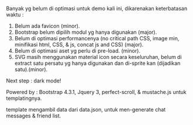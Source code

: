 Banyak yg belum di optimasi untuk demo kali ini, dikarenakan keterbatasan waktu :
1. Belum ada favicon (minor).
2. Bootstrap belum dipilih  modul yg hanya digunakan (major).
3. Belum di optimasi performancenya (no critical path CSS, image min, minifikasi html, CSS, & js, concat js and CSS) (major).
4. Belum di optimasi aset yg perlu di pre-load. (minor).
5. SVG masih menggunakan material icon secara keseluruhan, belum di extract satu persatu yg hanya digunakan dan di-sprite kan (dijadikan satu).(minor).

Next step : dark mode!

Powered by :
Bootstrap 4.3.1, Jquery 3, perfect-scroll, & mustache.js untuk templatingnya.

template mengambil data dari data.json, untuk men-generate chat messages & friend list.
